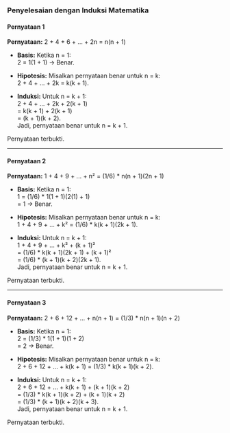 ### Penyelesaian dengan Induksi Matematika

#### Pernyataan 1
**Pernyataan:**
2 + 4 + 6 + ... + 2n = n(n + 1)

- **Basis:**
  Ketika n = 1:  
  2 = 1(1 + 1) → Benar.

- **Hipotesis:**
  Misalkan pernyataan benar untuk n = k:  
  2 + 4 + ... + 2k = k(k + 1).

- **Induksi:**
  Untuk n = k + 1:  
  2 + 4 + ... + 2k + 2(k + 1)  
  = k(k + 1) + 2(k + 1)  
  = (k + 1)(k + 2).  
  Jadi, pernyataan benar untuk n = k + 1.

Pernyataan terbukti.

---

#### Pernyataan 2
**Pernyataan:**
1 + 4 + 9 + ... + n² = (1/6) * n(n + 1)(2n + 1)

- **Basis:**
  Ketika n = 1:  
  1 = (1/6) * 1(1 + 1)(2(1) + 1)  
  = 1 → Benar.

- **Hipotesis:**
  Misalkan pernyataan benar untuk n = k:  
  1 + 4 + 9 + ... + k² = (1/6) * k(k + 1)(2k + 1).

- **Induksi:**
  Untuk n = k + 1:  
  1 + 4 + 9 + ... + k² + (k + 1)²  
  = (1/6) * k(k + 1)(2k + 1) + (k + 1)²  
  = (1/6) * (k + 1)(k + 2)(2k + 1).  
  Jadi, pernyataan benar untuk n = k + 1.

Pernyataan terbukti.

---

#### Pernyataan 3
**Pernyataan:**
2 + 6 + 12 + ... + n(n + 1) = (1/3) * n(n + 1)(n + 2)

- **Basis:**
  Ketika n = 1:  
  2 = (1/3) * 1(1 + 1)(1 + 2)  
  = 2 → Benar.

- **Hipotesis:**
  Misalkan pernyataan benar untuk n = k:  
  2 + 6 + 12 + ... + k(k + 1) = (1/3) * k(k + 1)(k + 2).

- **Induksi:**
  Untuk n = k + 1:  
  2 + 6 + 12 + ... + k(k + 1) + (k + 1)(k + 2)  
  = (1/3) * k(k + 1)(k + 2) + (k + 1)(k + 2)  
  = (1/3) * (k + 1)(k + 2)(k + 3).  
  Jadi, pernyataan benar untuk n = k + 1.

Pernyataan terbukti.
